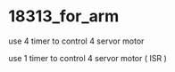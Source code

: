 # 18313_for_arm
use 4 timer to control 4 servor motor


use 1 timer to control 4 servor motor ( ISR )
